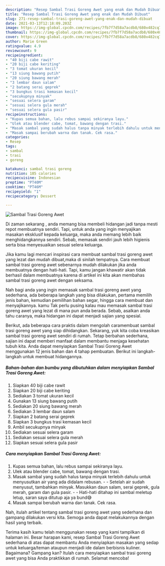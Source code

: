 ```yaml
---
description: "Resep Sambal Trasi Goreng Awet yang enak dan Mudah Dibuat"
title: "Resep Sambal Trasi Goreng Awet yang enak dan Mudah Dibuat"
slug: 271-resep-sambal-trasi-goreng-awet-yang-enak-dan-mudah-dibuat
date: 2021-03-13T12:18:09.203Z
image: https://img-global.cpcdn.com/recipes/7fb7f7d58a7acdb8/680x482cq70/sambal-trasi-goreng-awet-foto-resep-utama.jpg
thumbnail: https://img-global.cpcdn.com/recipes/7fb7f7d58a7acdb8/680x482cq70/sambal-trasi-goreng-awet-foto-resep-utama.jpg
cover: https://img-global.cpcdn.com/recipes/7fb7f7d58a7acdb8/680x482cq70/sambal-trasi-goreng-awet-foto-resep-utama.jpg
author: Marie Green
ratingvalue: 4.9
reviewcount: 9
recipeingredient:
- "40 biji cabe rawit"
- "20 biji cabe keriting"
- "3 tomat ukuran kecil"
- "13 siung bawang putih"
- "20 siung bawang merah"
- "3 lembar daun salam"
- "2 batang serai geprek"
- "3 bungkus trasi kemasan kecil"
- "secukupnya minyak"
- "sesuai selera garam"
- "sesuai selera gula merah"
- "sesuai selera gula pasir"
recipeinstructions:
- "Kupas semua bahan, lalu rebus sampai sekiranya layu."
- "Ulek atau blender cabe, tomat, bawang dengan trasi."
- "Masak sambal yang sudah halus tanpa minyak terlebih dahulu untuk menyusutkan air yang ada didalam rebusan.  Setelah air sudah menyusut, tambahkan minyak. Masukkan daun salam, serai geprek, gula merah, garam dan gula pasir.  Hati-hati ditahap ini sambal meletup letup, saran saya ditutup aja ya bund😅"
- "Masak sampai berubah warna dan tanak. Cek rasa."
categories:
- Resep
tags:
- sambal
- trasi
- goreng

katakunci: sambal trasi goreng 
nutrition: 185 calories
recipecuisine: Indonesian
preptime: "PT40M"
cooktime: "PT46M"
recipeyield: "1"
recipecategory: Dessert

---
```



![Sambal Trasi Goreng Awet](https://img-global.cpcdn.com/recipes/7fb7f7d58a7acdb8/680x482cq70/sambal-trasi-goreng-awet-foto-resep-utama.jpg)

Di zaman  sekarang , anda memang bisa membeli hidangan jadi tanpa mesti repot membuatnya sendiri. Tapi, untuk anda yang ingin menyajikan masakan eksklusif kepada keluarga, maka anda memang lebih baik menghidangkannya sendiri. Sebab, memasak sendiri jauh lebih higienis serta bisa menyesuaikan sesuai selera keluarga.

Jika kamu lagi mencari inspirasi cara membuat sambal trasi goreng awet yang lezat dan mudah dibuat,maka di sinilah tempatnya. Cara membuat sambal trasi goreng awet  sebenarnya mudah dilakukan jika anda membuatnya dengan hati-hati. Tapi, kamu jangan khawatir akan tidak berhasil dalam membuatnya 
karena di artikel ini kita akan membahas sambal trasi goreng awet dengan seksama.  



Nah bagi anda yang ingin memasak sambal trasi goreng awet yang sederhana, ada beberapa langkah yang bisa dilakukan, pertama memilih jenis bahan, kemudian pemilihan bahan segar, hingga cara membuat dan menyajikannya. kamu Tak perlu pusing kalau mau memasak sambal trasi goreng awet yang lezat di mana pun anda berada. Sebab, asalkan anda  tahu caranya, maka hidangan ini dapat menjadi sajian yang spesial.

Berikut, ada beberapa cara praktis  dalam mengolah caramembuat sambal trasi goreng awet yang siap dihidangkan. Sekarang, yuk kita coba kreasikan sambal trasi goreng awet sendiri di rumah. Tetap berbahan sederhana, sajian ini dapat memberi manfaat dalam membantu menjaga kesehatan tubuh kita. Anda dapat menyiapkan Sambal Trasi Goreng Awet menggunakan 12 jenis bahan dan 4 tahap pembuatan. Berikut ini langkah-langkah untuk membuat hidangannya.

<!--inarticleads1-->

##### Bahan-bahan dan bumbu yang dibutuhkan dalam menyiapkan Sambal Trasi Goreng Awet:

1. Siapkan 40 biji cabe rawit
1. Siapkan 20 biji cabe keriting
1. Sediakan 3 tomat ukuran kecil
1. Gunakan 13 siung bawang putih
1. Sediakan 20 siung bawang merah
1. Sediakan 3 lembar daun salam
1. Siapkan 2 batang serai geprek
1. Siapkan 3 bungkus trasi kemasan kecil
1. Ambil secukupnya minyak
1. Sediakan sesuai selera garam
1. Sediakan sesuai selera gula merah
1. Siapkan sesuai selera gula pasir




<!--inarticleads2-->

##### Cara menyiapkan Sambal Trasi Goreng Awet:

1. Kupas semua bahan, lalu rebus sampai sekiranya layu.
1. Ulek atau blender cabe, tomat, bawang dengan trasi.
1. Masak sambal yang sudah halus tanpa minyak terlebih dahulu untuk menyusutkan air yang ada didalam rebusan. -  - Setelah air sudah menyusut, tambahkan minyak. Masukkan daun salam, serai geprek, gula merah, garam dan gula pasir. -  - Hati-hati ditahap ini sambal meletup letup, saran saya ditutup aja ya bund😅
1. Masak sampai berubah warna dan tanak. Cek rasa.




Nah, itulah artikel tentang  sambal trasi goreng awet  yang sederhana dan gampang dilakukan versi kita. Semoga anda dapat melakukannya dengan hasil yang terbaik. 

Terima kasih kamu telah menggunakan resep yang kami tampilkan di halaman ini. Besar harapan kami, resep  Sambal Trasi Goreng Awet sederhana di atas dapat membantu Anda menyiapkan masakan yang sedap untuk keluarga/teman ataupun menjadi ide dalam berbisnis kuliner. Bagaimana? Gampang kan? Itulah cara menyiapkan sambal trasi goreng awet yang bisa Anda praktikkan di rumah. Selamat mencoba!

